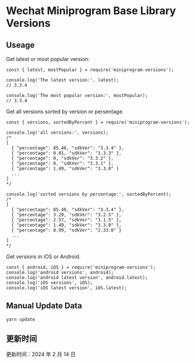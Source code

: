 
# Wechat Miniprogram Base Library Versions

## Useage

Get latest or most popular version:

```;
const { latest, mostPopular } = require('miniprogram-versions');

console.log('The latest version:', latest);
// 3.3.4

console.log('The most popular version:', mostPopular);
// 3.3.4

```

Get all versions sorted by version or persentage.

```
const { versions, sortedByPercent } = require('miniprogram-versions');

console.log('all versions:', versions);
/*
[
  { "percentage": 85.46, "sdkVer": "3.3.4" },
  { "percentage": 0.01, "sdkVer": "3.3.3" },
  { "percentage": 0, "sdkVer": "3.3.2" },
  { "percentage": 0, "sdkVer": "3.3.1" },
  { "percentage": 1.49, "sdkVer": "3.3.0" }
  ...
]
*/

console.log('sorted versions by persentage:', sortedByPercent);
/*
[
  { "percentage": 85.46, "sdkVer": "3.3.4" },
  { "percentage": 3.29, "sdkVer": "3.2.5" },
  { "percentage": 2.57, "sdkVer": "3.1.5" },
  { "percentage": 1.49, "sdkVer": "3.3.0" },
  { "percentage": 0.99, "sdkVer": "2.33.0" }
  ...
]
*/
```

Get versions in iOS or Android.

```
const { android, iOS } = require('miniprogram-versions');
console.log('android versions', android);
console.log('android latest version', android.latest);
console.log('iOS versions', iOS);
console.log('iOS latest version', iOS.latest);
```

## Manual Update Data

```
yarn update
```

## 更新时间

更新时间：2024 年 2 月 14 日
